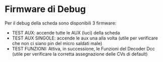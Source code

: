 # Firmware di Debug
Per il debug della scheda sono disponibili 3 firmware:
- TEST AUX: accende tutte le AUX (luci) della scheda 
- TEST AUX SINGOLE: accende le  aux una alla volta (utile per verificare che non ci siano pin del micro saldati male)
- TEST FUNZIONI: Attiva, in successione, le Funzioni del Decoder Dcc (utile per verificare la corretta assegnazione delle CVs di default)